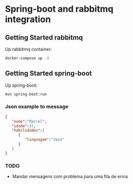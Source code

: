 # Spring-boot and rabbitmq integration

## Getting Started rabbitmq
Up rabbitmq container:

```bash
docker-compose up -d
```

## Getting Started spring-boot
Up spring-boot:

```bash
mvn spring-boot:run
```

### Json example to message
```json
{
   "nome":"Marcel",
   "idade":31,
   "habilidades":[
      {
         "linguagem":"Java"
      }
   ]
}
```

### TODO 
- Mandar mensagens com problema para uma fila de erros
